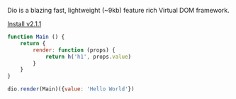 Dio is a blazing fast, lightweight (~9kb) feature rich Virtual DOM framework.

[Install v2.1.1](./documentation "button")

```javascript
function Main () {
	return {
		render: function (props) {
			return h('h1', props.value)
		}
	}
}

dio.render(Main)({value: 'Hello World'})
```